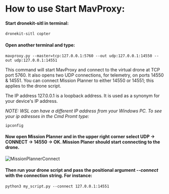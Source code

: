 # How to use Start MavProxy:

#### Start dronekit-sitl in terminal:
    
    dronekit-sitl copter
 
#### Open another terminal and type:
    
    mavproxy.py --master=tcp:127.0.0.1:5760 --out udp:127.0.0.1:14550 --out udp:127.0.0.1:14551

This command will start MavProxy and connect to the virtual drone at TCP port 5760. It also opens two UDP connections, for telemetry, on ports 14550 & 14551. You can connect Mission Planner to either 14550 or 14551; this applies to the drone script.

The IP address 127.0.0.1 is a loopback address. It is used as a synonym for your device's IP address.

*NOTE: WSL can have a different IP address from your Windows PC. To see your ip adresses in the Cmd Promt type:*
    
    ipconfig

#### Now open Mission Planner and in the upper right corner select UDP -> CONNECT -> 14550 -> OK. Mission Planer should start connecting to the drone.

![MissionPlannerConnect](https://user-images.githubusercontent.com/84548486/133851695-4c95387a-1c41-4080-917d-68197a7d32b0.png)



#### Then run your drone script and pass the positional argument _--connect_ with the connection string. For instance:

    python3 my_script.py --connect 127.0.0.1:14551
    
